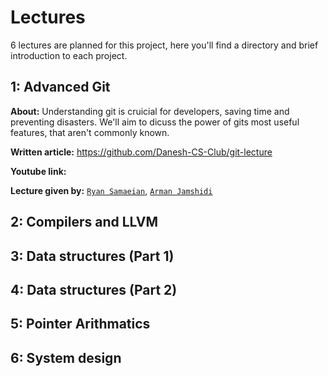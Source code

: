 # Lectures

6 lectures are planned for this project, here you'll find a directory and brief introduction to each project.

## 1: Advanced Git
**About:** Understanding git is cruicial for developers, saving time and preventing disasters. We'll aim to dicuss the power of gits most useful features, that aren't commonly known.

**Written article:** https://github.com/Danesh-CS-Club/git-lecture

**Youtube link:**

**Lecture given by:** [`Ryan Samaeian`](https://github.com/k1nxx), [`Arman Jamshidi`](https://github.com/Armanj88)

## 2: Compilers and LLVM

## 3: Data structures (Part 1)

## 4: Data structures (Part 2)

## 5: Pointer Arithmatics

## 6: System design
